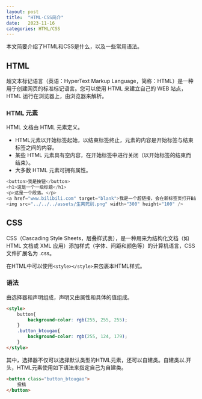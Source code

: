 ```yaml
---
layout: post
title:  "HTML-CSS简介"
date:   2023-11-16
categories: HTML/CSS
---
```


本文简要介绍了HTML和CSS是什么，以及一些常用语法。  

## HTML

超文本标记语言（英语：HyperText Markup Language，简称：HTML）是一种用于创建网页的标准标记语言。您可以使用 HTML 来建立自己的 WEB 站点，HTML 运行在浏览器上，由浏览器来解析。  

### HTML 元素

HTML 文档由 HTML 元素定义。  
- HTML元素以开始标签起始，以结束标签终止，元素的内容是开始标签与结束标签之间的内容。  
- 某些 HTML 元素具有空内容，在开始标签中进行关闭（以开始标签的结束而结束）。  
- 大多数 HTML 元素可拥有属性。  

```cpp
<button>我是按钮</button>
<h1>这是一个一级标题</h1>
<p>这是一个段落。</p>
<a href="www.bilibili.com" target="blank">我是一个超链接，会在新标签页打开B战</a>
<img src="../../../assets/生离死别.png" width="300" height="100" />
```


## CSS
CSS（Cascading Style Sheets，层叠样式表），是一种用来为结构化文档（如 HTML 文档或 XML 应用）添加样式（字体、间距和颜色等）的计算机语言，CSS 文件扩展名为 .css。  

在HTML中可以使用`<style></style>`来包裹本HTML样式。  

### 语法
由选择器和声明组成，声明又由属性和具体的值组成。
```html
<style>
    button{
        background-color: rgb(255, 255, 255);
    }
    .button_btougao{
        background-color: rgb(255, 124, 179);
    }
</style>
```
其中，选择器不仅可以选择默认类型的HTML元素，还可以自建类。自建类以.开头，HTML元素使用如下语法来指定自己为自建类。
```html
<button class="button_btougao">
    投稿
</button>
```

